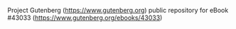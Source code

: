 Project Gutenberg (https://www.gutenberg.org) public repository for eBook #43033 (https://www.gutenberg.org/ebooks/43033)